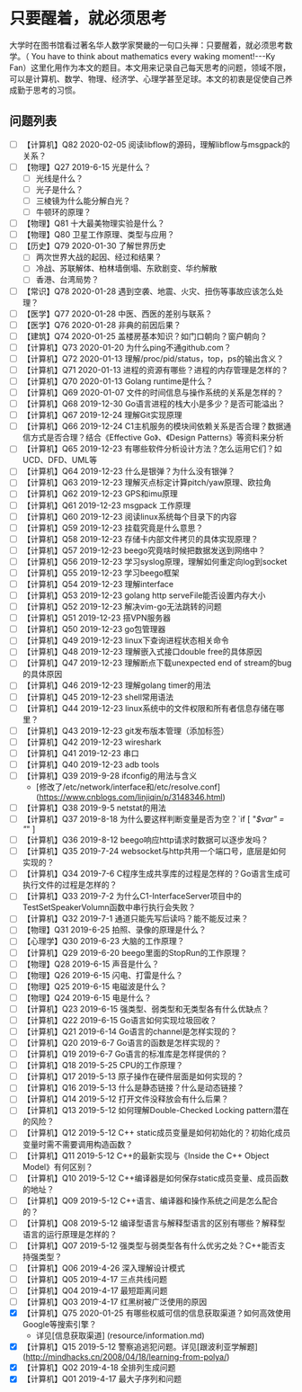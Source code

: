 # 只要醒着，就必须思考

大学时在图书馆看过著名华人数学家樊畿的一句口头禅：只要醒着，就必须思考数学。（ You have to think about mathematics every waking moment!---Ky Fan）这里化用作为本文的题目。本文用来记录自己每天思考的问题，领域不限，可以是计算机、数学、物理、经济学、心理学甚至足球。本文的初衷是促使自己养成勤于思考的习惯。

## 问题列表

- [ ] 【计算机】Q82 2020-02-05 阅读libflow的源码，理解libflow与msgpack的关系？
- [ ] 【物理】Q27 2019-6-15 光是什么？
    - [ ] 光线是什么？
    - [ ] 光子是什么？
    - [ ] 三棱镜为什么能分解白光？
    - [ ] 牛顿环的原理？
- [ ] 【物理】Q81 十大最美物理实验是什么？
- [ ] 【物理】Q80 卫星工作原理、类型与应用？
- [ ] 【历史】Q79 2020-01-30 了解世界历史
    - [ ] 两次世界大战的起因、经过和结果？
    - [ ] 冷战、苏联解体、柏林墙倒塌、东欧剧变、华约解散
    - [ ] 香港、台湾局势？
- [ ] 【常识】Q78 2020-01-28 遇到空袭、地震、火灾、扭伤等事故应该怎么处理？
- [ ] 【医学】Q77 2020-01-28 中医、西医的差别与联系？
- [ ] 【医学】Q76 2020-01-28 非典的前因后果？
- [ ] 【建筑】Q74 2020-01-25 盖楼房基本知识？如门口朝向？窗户朝向？
- [ ] 【计算机】Q73 2020-01-20 为什么ping不通github.com？
- [ ] 【计算机】Q72 2020-01-13 理解/proc/pid/status，top，ps的输出含义？
- [ ] 【计算机】Q71 2020-01-13 进程的资源有哪些？进程的内存管理是怎样的？
- [ ] 【计算机】Q70 2020-01-13 Golang runtime是什么？
- [ ] 【计算机】Q69 2020-01-07 文件的时间信息与操作系统的关系是怎样的？
- [ ] 【计算机】Q68 2019-12-30 Go语言进程的栈大小是多少？是否可能溢出？
- [ ] 【计算机】Q67 2019-12-24 理解Git实现原理
- [ ] 【计算机】Q66 2019-12-24 C1主机服务的模块间依赖关系是否合理？数据通信方式是否合理？结合《Effective Go》、《Design Patterns》等资料来分析
- [ ] 【计算机】Q65 2019-12-23 有哪些软件分析设计方法？怎么运用它们？如UCD、DFD、UML等
- [ ] 【计算机】Q64 2019-12-23 什么是银弹？为什么没有银弹？
- [ ] 【计算机】Q63 2019-12-23 理解灭点标定计算pitch/yaw原理、欧拉角
- [ ] 【计算机】Q62 2019-12-23 GPS和imu原理
- [ ] 【计算机】Q61 2019-12-23 msgpack 工作原理
- [ ] 【计算机】Q60 2019-12-23 阅读linux系统每个目录下的内容
- [ ] 【计算机】Q59 2019-12-23 挂载究竟是什么意思？
- [ ] 【计算机】Q58 2019-12-23 存储卡内部文件拷贝的具体实现原理？
- [ ] 【计算机】Q57 2019-12-23 beego究竟啥时候把数据发送到网络中？
- [ ] 【计算机】Q56 2019-12-23 学习syslog原理，理解如何重定向log到socket
- [ ] 【计算机】Q55 2019-12-23 学习beego框架
- [ ] 【计算机】Q54 2019-12-23 理解interface
- [ ] 【计算机】Q53 2019-12-23 golang http serveFile能否设置内存大小
- [ ] 【计算机】Q52 2019-12-23 解决vim-go无法跳转的问题
- [ ] 【计算机】Q51 2019-12-23 搭VPN服务器
- [ ] 【计算机】Q50 2019-12-23 go包管理器
- [ ] 【计算机】Q49 2019-12-23 linux下查询进程状态相关命令
- [ ] 【计算机】Q48 2019-12-23 理解嵌入式接口double free的具体原因
- [ ] 【计算机】Q47 2019-12-23 理解断点下载unexpected end of stream的bug的具体原因
- [ ] 【计算机】Q46 2019-12-23 理解golang timer的用法
- [ ] 【计算机】Q45 2019-12-23 shell常用语法
- [ ] 【计算机】Q44 2019-12-23 linux系统中的文件权限和所有者信息存储在哪里？
- [ ] 【计算机】Q43 2019-12-23 git发布版本管理（添加标签）
- [ ] 【计算机】Q42 2019-12-23 wireshark
- [ ] 【计算机】Q41 2019-12-23 串口
- [ ] 【计算机】Q40 2019-12-23 adb tools
- [ ] 【计算机】Q39 2019-9-28 ifconfig的用法与含义
    - [修改了/etc/network/interface和/etc/resolve.conf] (https://www.cnblogs.com/linjiqin/p/3148346.html)
- [ ] 【计算机】Q38 2019-9-5  netstat的用法
- [ ] 【计算机】Q37 2019-8-18 为什么要这样判断变量是否为空？`if [ "_$var" = "_" ]
- [ ] 【计算机】Q36 2019-8-12 beego响应http请求时数据可以逐步发吗？
- [ ] 【计算机】Q35 2019-7-24 websocket与http共用一个端口号，底层是如何实现的？
- [ ] 【计算机】Q34 2019-7-6 C程序生成共享库的过程是怎样的？Go语言生成可执行文件的过程是怎样的？
- [ ] 【计算机】Q33 2019-7-2  为什么C1-InterfaceServer项目中的TestSetSpeakerVolumn函数中串行执行会失败？
- [ ] 【计算机】Q32 2019-7-1  通道只能先写后读吗？能不能反过来？
- [ ] 【物理】Q31 2019-6-25 拍照、录像的原理是什么？
- [ ] 【心理学】Q30 2019-6-23 大脑的工作原理？
- [ ] 【计算机】Q29 2019-6-20 beego里面的StopRun的工作原理？
- [ ] 【物理】Q28 2019-6-15 声音是什么？
- [ ] 【物理】Q26 2019-6-15 闪电、打雷是什么？
- [ ] 【物理】Q25 2019-6-15 电磁波是什么？
- [ ] 【物理】Q24 2019-6-15 电是什么？
- [ ] 【计算机】Q23 2019-6-15 强类型、弱类型和无类型各有什么优缺点？
- [ ] 【计算机】Q22 2019-6-15 Go语言如何实现垃圾回收？
- [ ] 【计算机】Q21 2019-6-14 Go语言的channel是怎样实现的？
- [ ] 【计算机】Q20 2019-6-7  Go语言的函数是怎样实现的？
- [ ] 【计算机】Q19 2019-6-7  Go语言的标准库是怎样提供的？
- [ ] 【计算机】Q18 2019-5-25 CPU的工作原理？
- [ ] 【计算机】Q17 2019-5-13 原子操作在硬件层面是如何实现的？
- [ ] 【计算机】Q16 2019-5-13 什么是静态链接？什么是动态链接？
- [ ] 【计算机】Q14 2019-5-12 打开文件没释放会有什么后果？
- [ ] 【计算机】Q13 2019-5-12 如何理解Double-Checked Locking pattern潜在的风险？
- [ ] 【计算机】Q12 2019-5-12 C++ static成员变量是如何初始化的？初始化成员变量时需不需要调用构造函数？
- [ ] 【计算机】Q11 2019-5-12 C++的最新实现与《Inside the C++ Object Model》有何区别？
- [ ] 【计算机】Q10 2019-5-12 C++编译器是如何保存static成员变量、成员函数的地址？
- [ ] 【计算机】Q09 2019-5-12 C++语言、编译器和操作系统之间是怎么配合的？
- [ ] 【计算机】Q08 2019-5-12 编译型语言与解释型语言的区别有哪些？解释型语言的运行原理是怎样的？
- [ ] 【计算机】Q07 2019-5-12 强类型与弱类型各有什么优劣之处？C++能否支持强类型？
- [ ] 【计算机】Q06 2019-4-26 深入理解设计模式
- [ ] 【计算机】Q05 2019-4-17 三点共线问题
- [ ] 【计算机】Q04 2019-4-17 最短距离问题
- [ ] 【计算机】Q03 2019-4-17 红黑树被广泛使用的原因
- [x] 【计算机】Q75 2020-01-25 有哪些权威可信的信息获取渠道？如何高效使用Google等搜索引擎？
    - 详见[信息获取渠道] (resource/information.md)
- [x] 【计算机】Q15 2019-5-12 警察追逃犯问题。详见[跟波利亚学解题] (http://mindhacks.cn/2008/04/18/learning-from-polya/)
- [x] 【计算机】Q02 2019-4-18 全排列生成问题
- [x] 【计算机】Q01 2019-4-17 最大子序列和问题
